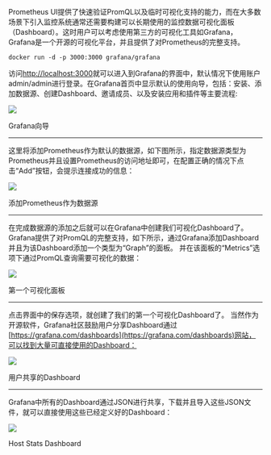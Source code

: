 
Prometheus UI提供了快速验证PromQL以及临时可视化支持的能力，而在大多数场景下引入监控系统通常还需要构建可以长期使用的监控数据可视化面板（Dashboard）。这时用户可以考虑使用第三方的可视化工具如Grafana，Grafana是一个开源的可视化平台，并且提供了对Prometheus的完整支持。

```
docker run -d -p 3000:3000 grafana/grafana
```

访问[http://localhost:3000](http://localhost:3000)就可以进入到Grafana的界面中，默认情况下使用账户admin/admin进行登录。在Grafana首页中显示默认的使用向导，包括：安装、添加数据源、创建Dashboard、邀请成员、以及安装应用和插件等主要流程:

![](https://yunlzheng.gitbook.io/~gitbook/image?url=https%3A%2F%2F2416223964-files.gitbook.io%2F%7E%2Ffiles%2Fv0%2Fb%2Fgitbook-legacy-files%2Fo%2Fassets%252F-LBdoxo9EmQ0bJP2BuUi%252F-LPMFlGDFIX7wuLhSHx9%252F-LPMFp733ZL0hekE5YPo%252Fget_start_with_grafana2.png%3Fgeneration%3D1540136069592465%26alt%3Dmedia&width=768&dpr=4&quality=100&sign=68ebe28b&sv=1)

Grafana向导


-----

这里将添加Prometheus作为默认的数据源，如下图所示，指定数据源类型为Prometheus并且设置Prometheus的访问地址即可，在配置正确的情况下点击“Add”按钮，会提示连接成功的信息：

![](https://yunlzheng.gitbook.io/~gitbook/image?url=https%3A%2F%2F2416223964-files.gitbook.io%2F%7E%2Ffiles%2Fv0%2Fb%2Fgitbook-legacy-files%2Fo%2Fassets%252F-LBdoxo9EmQ0bJP2BuUi%252F-LPMFlGDFIX7wuLhSHx9%252F-LPMFp75TqWkguvVkIKH%252Fadd_default_prometheus_datasource.png%3Fgeneration%3D1540136069024088%26alt%3Dmedia&width=768&dpr=4&quality=100&sign=21d96e56&sv=1)

添加Prometheus作为数据源


-----


在完成数据源的添加之后就可以在Grafana中创建我们可视化Dashboard了。Grafana提供了对PromQL的完整支持，如下所示，通过Grafana添加Dashboard并且为该Dashboard添加一个类型为“Graph”的面板。 并在该面板的“Metrics”选项下通过PromQL查询需要可视化的数据：

![](https://yunlzheng.gitbook.io/~gitbook/image?url=https%3A%2F%2F2416223964-files.gitbook.io%2F%7E%2Ffiles%2Fv0%2Fb%2Fgitbook-legacy-files%2Fo%2Fassets%252F-LBdoxo9EmQ0bJP2BuUi%252F-LPMFlGDFIX7wuLhSHx9%252F-LPMFp770M-VxTvT4XU4%252Ffirst_grafana_dashboard.png%3Fgeneration%3D1540136067470329%26alt%3Dmedia&width=768&dpr=4&quality=100&sign=c31eb484&sv=1)

第一个可视化面板


---

点击界面中的保存选项，就创建了我们的第一个可视化Dashboard了。 当然作为开源软件，Grafana社区鼓励用户分享Dashboard通过[https://grafana.com/dashboards](https://grafana.com/dashboards)网站，可以找到大量可直接使用的Dashboard：

![](https://yunlzheng.gitbook.io/~gitbook/image?url=https%3A%2F%2F2416223964-files.gitbook.io%2F%7E%2Ffiles%2Fv0%2Fb%2Fgitbook-legacy-files%2Fo%2Fassets%252F-LBdoxo9EmQ0bJP2BuUi%252F-LPMFlGDFIX7wuLhSHx9%252F-LPMFp79QVtMfJXHS6kb%252Fgrafana_dashboards.png%3Fgeneration%3D1540136069596798%26alt%3Dmedia&width=768&dpr=4&quality=100&sign=171421a0&sv=1)

用户共享的Dashboard



---


Grafana中所有的Dashboard通过JSON进行共享，下载并且导入这些JSON文件，就可以直接使用这些已经定义好的Dashboard：

![](https://yunlzheng.gitbook.io/~gitbook/image?url=https%3A%2F%2F2416223964-files.gitbook.io%2F%7E%2Ffiles%2Fv0%2Fb%2Fgitbook-legacy-files%2Fo%2Fassets%252F-LBdoxo9EmQ0bJP2BuUi%252F-LPMFlGDFIX7wuLhSHx9%252F-LPMFp7BMwAjVVS2GA8a%252Fnode_exporter_dashboard.png%3Fgeneration%3D1540136069618026%26alt%3Dmedia&width=768&dpr=4&quality=100&sign=651886e&sv=1)

Host Stats Dashboard





